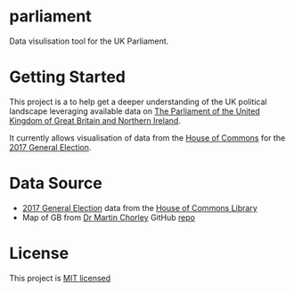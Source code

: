 # parliament

Data visulisation tool for the UK Parliament.

# Getting Started

This project is a to help get a deeper understanding of the UK political landscape leveraging available data on [The Parliament of the United Kingdom of Great Britain and Northern Ireland](https://www.parliament.uk/).

It currently allows visualisation of data from the [House of Commons](https://www.parliament.uk/business/commons/) for the [2017 General Election](https://en.wikipedia.org/wiki/2017_United_Kingdom_general_election).

# Data Source

-   [2017 General Election](https://en.wikipedia.org/wiki/2017_United_Kingdom_general_election) data from the [House of Commons Library](https://commonslibrary.parliament.uk/parliament-and-elections/elections-elections/constituency-data-election-results/)
-   Map of GB from [Dr Martin Chorley](https://github.com/martinjc/UK-GeoJSON) GitHub [repo](https://github.com/martinjc/UK-GeoJSON)

# License

This project is [MIT licensed](LICENSE)